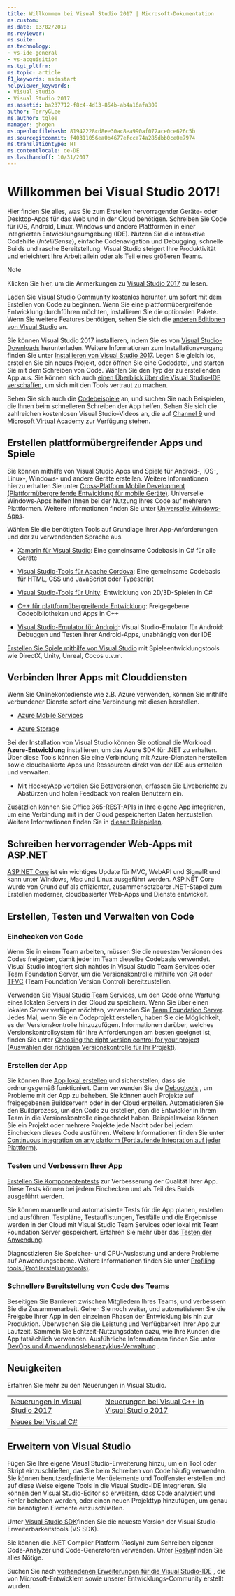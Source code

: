 ```yaml
---
title: Willkommen bei Visual Studio 2017 | Microsoft-Dokumentation
ms.custom: 
ms.date: 03/02/2017
ms.reviewer: 
ms.suite: 
ms.technology:
- vs-ide-general
- vs-acquisition
ms.tgt_pltfrm: 
ms.topic: article
f1_keywords: msdnstart
helpviewer_keywords:
- Visual Studio
- Visual Studio 2017
ms.assetid: ba237712-f8c4-4d13-854b-ab4a16afa309
author: TerryGLee
ms.author: tglee
manager: ghogen
ms.openlocfilehash: 81942228cd8ee30ac8ea990af072ace0ce626c5b
ms.sourcegitcommit: f40311056ea0b4677efcca74a285dbb0ce0e7974
ms.translationtype: HT
ms.contentlocale: de-DE
ms.lasthandoff: 10/31/2017
---
```

# <a name="welcome-to-visual-studio-2017"></a>Willkommen bei Visual Studio 2017!
Hier finden Sie alles, was Sie zum Erstellen hervorragender Geräte- oder Desktop-Apps für das Web und in der Cloud benötigen. Schreiben Sie Code für iOS, Android, Linux, Windows und andere Plattformen in einer integrierten Entwicklungsumgebung (IDE). Nutzen Sie die interaktive Codehilfe (*IntelliSense*), einfache Codenavigation und Debugging, schnelle Builds und rasche Bereitstellung. Visual Studio steigert Ihre Produktivität und erleichtert Ihre Arbeit allein oder als Teil eines größeren Teams.  

> [!NOTE]
>  Klicken Sie hier, um die Anmerkungen zu [Visual Studio 2017](https://go.microsoft.com/fwlink/?linkid=834799) zu lesen.    

 Laden Sie [Visual Studio Community](http://go.microsoft.com/fwlink/?LinkId=517106) kostenlos herunter, um sofort mit dem Erstellen von Code zu beginnen. Wenn Sie eine plattformübergreifende Entwicklung durchführen möchten, installieren Sie die optionalen Pakete. Wenn Sie weitere Features benötigen, sehen Sie sich die [anderen Editionen von Visual Studio](http://www.visualstudio.com) an.

 Sie können Visual Studio 2017 installieren, indem Sie es von [Visual Studio-Downloads](http://www.visualstudio.com/downloads/download-visual-studio-vs.aspx) herunterladen. Weitere Informationen zum Installationsvorgang finden Sie unter [Installieren von Visual Studio 2017](https://go.microsoft.com/fwlink/?linkid=833223). Legen Sie gleich los, erstellen Sie ein neues Projekt, oder öffnen Sie eine Codedatei, und starten Sie mit dem Schreiben von Code. Wählen Sie den Typ der zu erstellenden App aus. Sie können sich auch [einen Überblick über die Visual Studio-IDE verschaffen](https://go.microsoft.com/fwlink/?linkid=833058), um sich mit den Tools vertraut zu machen.

 Sehen Sie sich auch die [Codebeispiele](https://code.msdn.microsoft.com/) an, und suchen Sie nach Beispielen, die Ihnen beim schnelleren Schreiben der App helfen. Sehen Sie sich die zahlreichen kostenlosen Visual Studio-Videos an, die auf [Channel 9](https://channel9.msdn.com/VisualStudio) und [Microsoft Virtual Academy](https://mva.microsoft.com/product-training/visual-studio-courses#!jobf=Developer&lang=1033) zur Verfügung stehen.

## <a name="build-cross-platform-apps-and-games"></a>Erstellen plattformübergreifender Apps und Spiele  
 Sie können mithilfe von Visual Studio Apps und Spiele für Android-, iOS-, Linux-, Windows- und andere Geräte erstellen. Weitere Informationen hierzu erhalten Sie unter [Cross-Platform Mobile Development (Plattformübergreifende Entwicklung für mobile Geräte)](cross-platform/cross-platform-mobile-development-in-visual-studio.md).  Universelle Windows-Apps helfen Ihnen bei der Nutzung Ihres Code auf mehreren Plattformen. Weitere Informationen finden Sie unter [Universelle Windows-Apps](https://dev.windows.com/en-us/windows-apps).

 Wählen Sie die benötigten Tools auf Grundlage Ihrer App-Anforderungen und der zu verwendenden Sprache aus.  

- [Xamarin für Visual Studio](cross-platform/build-apps-with-native-ui-using-xamarin-in-visual-studio.md): Eine gemeinsame Codebasis in C# für alle Geräte

- [Visual Studio-Tools für Apache Cordova](cross-platform/visual-studio-tools-for-apache-cordova.md): Eine gemeinsame Codebasis für HTML, CSS und JavaScript oder Typescript

- [Visual Studio-Tools für Unity](cross-platform/visual-studio-tools-for-unity.md): Entwicklung von 2D/3D-Spielen in C#

- [C++ für plattformübergreifende Entwicklung](cross-platform/visual-cpp-for-cross-platform-mobile-development.md): Freigegebene Codebibliotheken und Apps in C++

- [Visual Studio-Emulator für Android](cross-platform/visual-studio-emulator-for-android.md): Visual Studio-Emulator für Android: Debuggen und Testen Ihrer Android-Apps, unabhängig von der IDE

[Erstellen Sie Spiele mithilfe von Visual Studio](https://www.visualstudio.com/vs/game-development/) mit Spieleentwicklungstools wie DirectX, Unity, Unreal, Cocos u.v.m.

## <a name="connect-your-apps-to-cloud-services"></a>Verbinden Ihrer Apps mit Clouddiensten  
 Wenn Sie Onlinekontodienste wie z.B. Azure verwenden, können Sie mithilfe verbundener Dienste sofort eine Verbindung mit diesen herstellen.

- [Azure Mobile Services](http://azure.microsoft.com/documentation/services/mobile-services/)  

- [Azure Storage](http://azure.microsoft.com/documentation/services/storage/)  

Bei der Installation von Visual Studio können Sie optional die Workload **Azure-Entwicklung** installieren, um das Azure SDK für .NET zu erhalten. Über diese Tools können Sie eine Verbindung mit Azure-Diensten herstellen sowie cloudbasierte Apps und Ressourcen direkt von der IDE aus erstellen und verwalten.

- Mit [HockeyApp](https://www.visualstudio.com/hockey-app/) verteilen Sie Betaversionen, erfassen Sie Liveberichte zu Abstürzen und holen Feedback von realen Benutzern ein.

Zusätzlich können Sie Office 365-REST-APIs in Ihre eigene App integrieren, um eine Verbindung mit in der Cloud gespeicherten Daten herzustellen. Weitere Informationen finden Sie in [diesen Beispielen](https://github.com/OfficeDev/?utf8=%E2%9C%93&query=o365).

## <a name="write-great-web-apps-with-aspnet"></a>Schreiben hervorragender Web-Apps mit ASP.NET  
 [ASP.NET Core](http://www.asp.net/core/overview) ist ein wichtiges Update für MVC, WebAPI und SignalR und kann unter Windows, Mac und Linux ausgeführt werden.  ASP.NET Core wurde von Grund auf als effizienter, zusammensetzbarer .NET-Stapel zum Erstellen moderner, cloudbasierter Web-Apps und Dienste entwickelt.  

## <a name="build-test-and-manage-your-code"></a>Erstellen, Testen und Verwalten von Code  

### <a name="check-in-your-code"></a>Einchecken von Code  
 Wenn Sie in einem Team arbeiten, müssen Sie die neuesten Versionen des Codes freigeben, damit jeder im Team dieselbe Codebasis verwendet. Visual Studio integriert sich nahtlos in Visual Studio Team Services oder Team Foundation Server, um die Versionskontrolle mithilfe von [Git](https://www.visualstudio.com/en-us/docs/git/overview) oder [TFVC](https://www.visualstudio.com/en-us/docs/tfvc/overview) (Team Foundation Version Control) bereitzustellen.

 Verwenden Sie [Visual Studio Team Services](https://www.visualstudio.com/team-services/), um den Code ohne Wartung eines lokalen Servers in der Cloud zu speichern. Wenn Sie über einen lokalen Server verfügen möchten, verwenden Sie [Team Foundation Server](https://www.visualstudio.com/tfs/). Jedes Mal, wenn Sie ein Codeprojekt erstellen, haben Sie die Möglichkeit, es der Versionskontrolle hinzuzufügen. Informationen darüber, welches Versionskontrollsystem für Ihre Anforderungen am besten geeignet ist, finden Sie unter [Choosing the right version control for your project (Auswählen der richtigen Versionskontrolle für Ihr Projekt)](https://www.visualstudio.com/en-us/docs/tfvc/comparison-git-tfvc).  

### <a name="build-your-app"></a>Erstellen der App  
 Sie können Ihre [App lokal erstellen](ide/compiling-and-building-in-visual-studio.md) und sicherstellen, dass sie ordnungsgemäß funktioniert. Dann verwenden Sie die [Debugtools](debugger/debugging-in-visual-studio.md) , um Probleme mit der App zu beheben. Sie können auch Projekte auf freigegebenen Buildservern oder in der Cloud erstellen. Automatisieren Sie den Buildprozess, um den Code zu erstellen, den die Entwickler in Ihrem Team in die Versionskontrolle eingecheckt haben. Beispielsweise können Sie ein Projekt oder mehrere Projekte jede Nacht oder bei jedem Einchecken dieses Code ausführen. Weitere Informationen finden Sie unter [Continuous integration on any platform (Fortlaufende Integration auf jeder Plattform)](https://www.visualstudio.com/en-us/docs/build/overview).

### <a name="test-and-improve-your-app"></a>Testen und Verbessern Ihrer App  
[Erstellen Sie Komponententests](test/unit-test-your-code.md) zur Verbesserung der Qualität Ihrer App. Diese Tests können bei jedem Einchecken und als Teil des Builds ausgeführt werden.  

Sie können manuelle und automatisierte Tests für die App planen, erstellen und ausführen. Testpläne, Testauflistungen, Testfälle und die Ergebnisse werden in der Cloud mit Visual Studio Team Services oder lokal mit Team Foundation Server gespeichert. Erfahren Sie mehr über das [Testen der Anwendung](test/improve-code-quality.md).  

Diagnostizieren Sie Speicher- und CPU-Auslastung und andere Probleme auf Anwendungsebene. Weitere Informationen finden Sie unter [Profiling tools (Profilerstellungstools)](profiling/profiling-tools.md).

### <a name="deliver-your-teams-code-faster"></a>Schnellere Bereitstellung von Code des Teams  
 Beseitigen Sie Barrieren zwischen Mitgliedern Ihres Teams, und verbessern Sie die Zusammenarbeit. Gehen Sie noch weiter, und automatisieren Sie die Freigabe Ihrer App in den einzelnen Phasen der Entwicklung bis hin zur Produktion. Überwachen Sie die Leistung und Verfügbarkeit Ihrer App zur Laufzeit. Sammeln Sie Echtzeit-Nutzungsdaten dazu, wie Ihre Kunden die App tatsächlich verwenden. Ausführliche Informationen finden Sie unter [DevOps und Anwendungslebenszyklus-Verwaltung](https://www.visualstudio.com/en-us/docs/vsts-tfs-overview) .  

## <a name="whats-new"></a>Neuigkeiten  
Erfahren Sie mehr zu den Neuerungen in Visual Studio.

|||  
|-|-|  
|[Neuerungen in Visual Studio 2017](ide/whats-new-in-visual-studio.md)|[Neuerungen bei Visual C++ in Visual Studio 2017](/cpp/top/what-s-new-for-visual-cpp-in-visual-studio)
|[Neues bei Visual C#](/dotnet/csharp/csharp-7)|


## <a name="extend-visual-studio"></a>Erweitern von Visual Studio  
Fügen Sie Ihre eigene Visual Studio-Erweiterung hinzu, um ein Tool oder Skript einzuschließen, das Sie beim Schreiben von Code häufig verwenden. Sie können benutzerdefinierte Menüelemente und Toolfenster erstellen und auf diese Weise eigene Tools in die Visual Studio-IDE integrieren. Sie können den Visual Studio-Editor so erweitern, dass Code analysiert und Fehler behoben werden, oder einen neuen Projekttyp hinzufügen, um genau die benötigten Elemente einzuschließen.  

Unter [Visual Studio SDK](extensibility/visual-studio-sdk.md)finden Sie die neueste Version der Visual Studio-Erweiterbarkeitstools (VS SDK).  

Sie können die .NET Compiler Platform (Roslyn) zum Schreiben eigener Code-Analyzer und Code-Generatoren verwenden. Unter [Roslyn](https://github.com/dotnet/Roslyn)finden Sie alles Nötige.  

Suchen Sie nach [vorhandenen Erweiterungen für die Visual Studio-IDE](https://visualstudiogallery.msdn.microsoft.com/) , die von Microsoft-Entwicklern sowie unserer Entwicklungs-Community erstellt wurden.  
